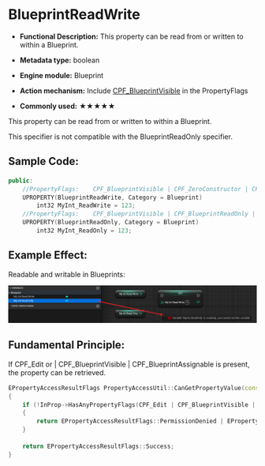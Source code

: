 # BlueprintReadWrite

- **Functional Description:** This property can be read from or written to within a Blueprint.

- **Metadata type:** boolean
- **Engine module:** Blueprint
- **Action mechanism:** Include [CPF_BlueprintVisible](../../../../Flags/EPropertyFlags/CPF_BlueprintVisible.md) in the PropertyFlags
- **Commonly used:** ★★★★★

This property can be read from or written to within a Blueprint.

This specifier is not compatible with the BlueprintReadOnly specifier.

## Sample Code:

```cpp
public:
	//PropertyFlags:	CPF_BlueprintVisible | CPF_ZeroConstructor | CPF_IsPlainOldData | CPF_NoDestructor | CPF_HasGetValueTypeHash | CPF_NativeAccessSpecifierPublic
	UPROPERTY(BlueprintReadWrite, Category = Blueprint)
		int32 MyInt_ReadWrite = 123;
	//PropertyFlags:	CPF_BlueprintVisible | CPF_BlueprintReadOnly | CPF_ZeroConstructor | CPF_IsPlainOldData | CPF_NoDestructor | CPF_HasGetValueTypeHash | CPF_NativeAccessSpecifierPublic
	UPROPERTY(BlueprintReadOnly, Category = Blueprint)
		int32 MyInt_ReadOnly = 123;
```

## Example Effect:

Readable and writable in Blueprints:

![Untitled](Untitled.png)

## Fundamental Principle:

If CPF_Edit or | CPF_BlueprintVisible | CPF_BlueprintAssignable is present, the property can be retrieved.

```cpp
EPropertyAccessResultFlags PropertyAccessUtil::CanGetPropertyValue(const FProperty* InProp)
{
	if (!InProp->HasAnyPropertyFlags(CPF_Edit | CPF_BlueprintVisible | CPF_BlueprintAssignable))
	{
		return EPropertyAccessResultFlags::PermissionDenied | EPropertyAccessResultFlags::AccessProtected;
	}

	return EPropertyAccessResultFlags::Success;
}

```